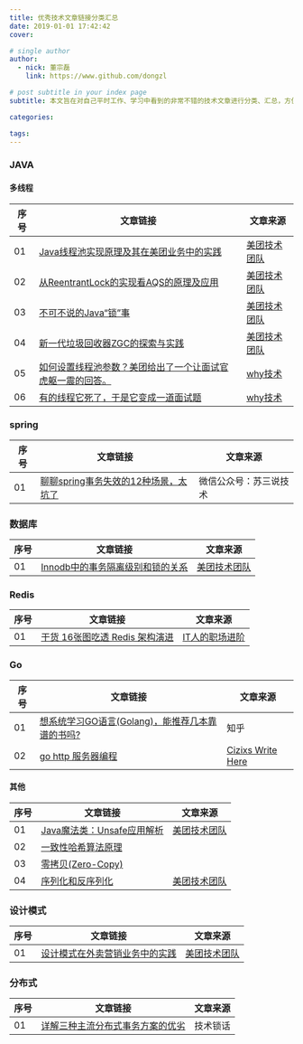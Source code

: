 ```yaml
---
title: 优秀技术文章链接分类汇总
date: 2019-01-01 17:42:42
cover: 

# single author
author:
  - nick: 董宗磊
    link: https://www.github.com/dongzl

# post subtitle in your index page
subtitle: 本文旨在对自己平时工作、学习中看到的非常不错的技术文章进行分类、汇总，方便自己以后学习和查阅。

categories: 

tags: 
---
```


### JAVA

#### 多线程

序号| 文章链接 | 文章来源
-|-|-
01 | [Java线程池实现原理及其在美团业务中的实践](https://tech.meituan.com/2020/04/02/java-pooling-pratice-in-meituan.html) | [美团技术团队](https://tech.meituan.com/)
02 | [从ReentrantLock的实现看AQS的原理及应用](https://tech.meituan.com/2019/12/05/aqs-theory-and-apply.html) | [美团技术团队](https://tech.meituan.com/)
03 | [不可不说的Java“锁”事](https://tech.meituan.com/2018/11/15/java-lock.html) | [美团技术团队](https://tech.meituan.com/)
04 | [新一代垃圾回收器ZGC的探索与实践](https://tech.meituan.com/2020/08/06/new-zgc-practice-in-meituan.html) | [美团技术团队](https://tech.meituan.com/)
05 | [如何设置线程池参数？美团给出了一个让面试官虎躯一震的回答。](https://www.cnblogs.com/thisiswhy/p/12690630.html) | [why技术](https://home.cnblogs.com/u/thisiswhy/)
06 | [有的线程它死了，于是它变成一道面试题](https://mp.weixin.qq.com/s/wrTVGLDvhE-eb5lhygWEqQ) | [why技术](https://home.cnblogs.com/u/thisiswhy/)

### spring

序号| 文章链接 | 文章来源
-|-|-
01 | [聊聊spring事务失效的12种场景，太坑了](https://mp.weixin.qq.com/s/4M4rePjjy8-UBVvCzHchTQ) | 微信公众号：苏三说技术

### 数据库

序号| 文章链接 | 文章来源
-|-|-
01 | [Innodb中的事务隔离级别和锁的关系](https://tech.meituan.com/2014/08/20/innodb-lock.html) | [美团技术团队](https://tech.meituan.com/)

### Redis

序号| 文章链接 | 文章来源
-|-|-
01 | [干货 16张图吃透 Redis 架构演进](https://jishuin.proginn.com/p/763bfbd4d516) | [IT人的职场进阶](https://jishuin.proginn.com/u/468168)

### Go

序号| 文章链接 | 文章来源
-|-|-
01 | [想系统学习GO语言(Golang)，能推荐几本靠谱的书吗?](https://www.zhihu.com/question/30461290) | 知乎
02 | [go http 服务器编程](https://cizixs.com/2016/08/17/golang-http-server-side/) | [Cizixs Write Here](https://cizixs.com/)

#### 其他

序号| 文章链接 | 文章来源
-|-|-
01 | [Java魔法类：Unsafe应用解析](https://tech.meituan.com/2019/02/14/talk-about-java-magic-class-unsafe.html) | [美团技术团队](https://tech.meituan.com/)
02 | [一致性哈希算法原理](https://www.cnblogs.com/lpfuture/p/5796398.html) | 
03 | [零拷贝(Zero-Copy)](https://juejin.im/post/6844903984965091336) | 
04 | [序列化和反序列化](https://tech.meituan.com/2015/02/26/serialization-vs-deserialization.html) | [美团技术团队](https://tech.meituan.com/)

### 设计模式

序号| 文章链接 | 文章来源
-|-|-
01 | [设计模式在外卖营销业务中的实践](https://tech.meituan.com/2020/03/19/design-pattern-practice-in-marketing.html) | [美团技术团队](https://tech.meituan.com/)

### 分布式

序号| 文章链接 | 文章来源
-|-|-
01 | [详解三种主流分布式事务方案的优劣](https://www.infoq.cn/article/1jAZbrupuDrogu7PiAW9) | 技术锁话